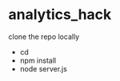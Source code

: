 analytics_hack
==============


clone the repo locally

* cd <checkout>
* npm install
* node server.js
